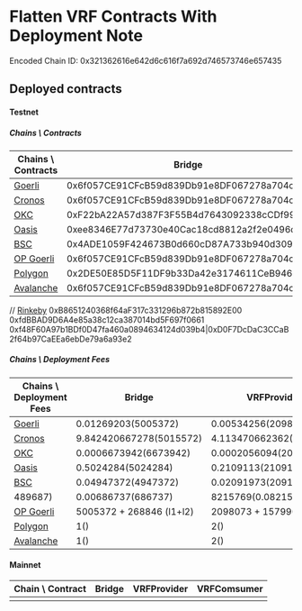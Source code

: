 # Flatten VRF Contracts With Deployment Note

  Encoded Chain ID: 0x321362616e642d6c616f7a692d746573746e657435

## Deployed contracts

#### Testnet

##### Chains \ Contracts

|Chains \ Contracts |Bridge|VRFProvider|VRFComsumer|VRFLens|
|-----------------|------------------------------------------|------------------------------------------|------------------------------------------|------------------------------------------|
|[Goerli](https://goerli.etherscan.io)          |0x6f057CE91CFcB59d839Db91e8DF067278a704cb8|0xF1F3554b6f46D8f172c89836FBeD1ea8551eabad|0x6aFCBD05f4718B994a290cfF03547DDFFcd74E08|0x6e876b4Ed458af275Eb049a3f89BF0909618d154|
|[Cronos](https://testnet.cronoscan.com)           |0x6f057CE91CFcB59d839Db91e8DF067278a704cb8|0xE2f7Cf77DF70af8e92FF69B8Ffc92585C307a358|0x6aFCBD05f4718B994a290cfF03547DDFFcd74E08|0xdcFA1244c37262441AA7caF9893fdD99dB101E2A|
|[OKC](https://www.oklink.com/en/okc-test)              |0xF22bA22A57d387F3F55B4d7643092338cCDf99D5|0x6afcbd05f4718b994a290cff03547ddffcd74e08|0xbf59aA508bABFA3B112553E05b45dcdB21997891|0xB8651240368f64aF317c331296b872b815892E00|
|[Oasis](https://testnet.explorer.emerald.oasis.dev)            |0xee8346E77d73730e40Cac18cd8812a2f2e0496de|0x4ADE1059F424673B0d660cD87A733b940d309bcF|0x74865F64aCaF86cD8dfa0c185bE177085106C91a|0x7f38DF2403c0E767662B5ABB09e4c86A8FDD1869|
|[BSC](https://testnet.bscscan.com)              |0x4ADE1059F424673B0d660cD87A733b940d309bcF|0x74865F64aCaF86cD8dfa0c185bE177085106C91a|0x7f38DF2403c0E767662B5ABB09e4c86A8FDD1869|0x7c3D5a83a335CED7b6b6beaa959DaD416ae88f27|
|[OP Goerli](https://goerli-optimism.etherscan.io) |0x6f057CE91CFcB59d839Db91e8DF067278a704cb8|0xF1F3554b6f46D8f172c89836FBeD1ea8551eabad|0xE2f7Cf77DF70af8e92FF69B8Ffc92585C307a358|0x3ffBc08b878D489fec0c80fa65C9B3933B361764|
|[Polygon](https://mumbai.polygonscan.com) |0x2DE50E85D5F11DF9b33Da42e3174611CeB9461d9|0x0173cE38C64Be34e7f23f39346c2D9AF5d9743FB|0xFb4d5252ca8FAFaE3Fe8718a9eE8bcF72266589F|0x14919325f2d97a05d146b7b4c9374b265e722f00|
|[Avalanche](https://testnet.snowtrace.io)  |0x6f057CE91CFcB59d839Db91e8DF067278a704cb8|0xF1F3554b6f46D8f172c89836FBeD1ea8551eabad|0xE2f7Cf77DF70af8e92FF69B8Ffc92585C307a358|0x3ffBc08b878D489fec0c80fa65C9B3933B361764|

// [Rinkeby](https://rinkeby.etherscan.io)          0xB8651240368f64aF317c331296b872b815892E00 0xfdBBAD9D6A4e85a38c12ca387014bd5F697f0661 0xf48F60A97b1BDf0D47fa460a0894634124d039b4|0xD0F7DcDaC3CCaB2f64b97CaEEa6ebDe79a6a93e2

##### Chains \ Deployment Fees

|Chains \ Deployment Fees                            |Bridge|VRFProvider|VRFComsumer|VRFLens| Total|
|----------------------------------------------------|------|----------|------------|-------|------|
|[Goerli](https://goerli.etherscan.io)               |0.01269203(5005372)|0.00534256(2098073)|0.00124479(490987)|0.00175182(689337)|0.0210312(8283769)|
|[Cronos](https://testnet.cronoscan.com)             |9.842420667278(5015572)|4.113470662362(2096173)|0.965068065368(491787)|1.354661490476(690937)|16.275620885484(8294469)|
|[OKC](https://www.oklink.com/en/okc-test)           |0.0006673942(6673942)|0.0002056094(2056094)|0.0000489687(489687)|0.0000686737(686737)|0.000990646(9906460)|
|[Oasis](https://testnet.explorer.emerald.oasis.dev) |0.5024284(5024284)|0.2109113(2109113)|0.0494199(494199)|0.069344(693440)|0.8321036(8321036)|
|[BSC](https://testnet.bscscan.com)                  |0.04947372(4947372)|0.02091973(2091973)|0.00489687(
489687)|0.00686737(686737)|8215769(0.08215769)|
|[OP Goerli](https://goerli-optimism.etherscan.io)   |5005372 + 268846 (l1+l2)|2098073 + 157990 (l1+l2)|490987 + 36282 (l1+l2)|689337 + 50346 (l1+l2)|8283769 + 513464 (l1+l2)|
|[Polygon](https://mumbai.polygonscan.com)           |1()|2()|3()|4()|5()|
|[Avalanche](https://testnet.snowtrace.io)           |1()|2()|3()|4()|5()|


#### Mainnet

|Chain \ Contract |Bridge|VRFProvider|VRFComsumer|
|-----------------|------|-----------|-----------|
|                 |      |           |           |
